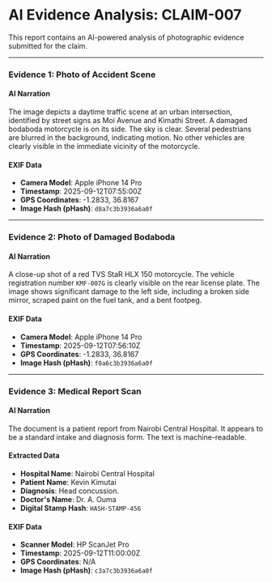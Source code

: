 # AI Evidence Analysis: CLAIM-007

This report contains an AI-powered analysis of photographic evidence submitted for the claim.

---

### **Evidence 1: Photo of Accident Scene**

#### AI Narration
The image depicts a daytime traffic scene at an urban intersection, identified by street signs as Moi Avenue and Kimathi Street. A damaged bodaboda motorcycle is on its side. The sky is clear. Several pedestrians are blurred in the background, indicating motion. No other vehicles are clearly visible in the immediate vicinity of the motorcycle.

#### EXIF Data
- **Camera Model**: Apple iPhone 14 Pro
- **Timestamp**: 2025-09-12T07:55:00Z
- **GPS Coordinates**: -1.2833, 36.8167
- **Image Hash (pHash)**: `d8a7c3b3936a6a0f`

---

### **Evidence 2: Photo of Damaged Bodaboda**

#### AI Narration
A close-up shot of a red TVS StaR HLX 150 motorcycle. The vehicle registration number `KMF-007G` is clearly visible on the rear license plate. The image shows significant damage to the left side, including a broken side mirror, scraped paint on the fuel tank, and a bent footpeg.

#### EXIF Data
- **Camera Model**: Apple iPhone 14 Pro
- **Timestamp**: 2025-09-12T07:56:10Z
- **GPS Coordinates**: -1.2833, 36.8167
- **Image Hash (pHash)**: `f0a6c3b3936a6a0f`

---

### **Evidence 3: Medical Report Scan**

#### AI Narration
The document is a patient report from Nairobi Central Hospital. It appears to be a standard intake and diagnosis form. The text is machine-readable.

#### Extracted Data
- **Hospital Name**: Nairobi Central Hospital
- **Patient Name**: Kevin Kimutai
- **Diagnosis**: Head concussion.
- **Doctor's Name**: Dr. A. Ouma
- **Digital Stamp Hash**: `HASH-STAMP-456`

#### EXIF Data
- **Scanner Model**: HP ScanJet Pro
- **Timestamp**: 2025-09-12T11:00:00Z
- **GPS Coordinates**: N/A
- **Image Hash (pHash)**: `c3a7c3b3936a6a0f`
